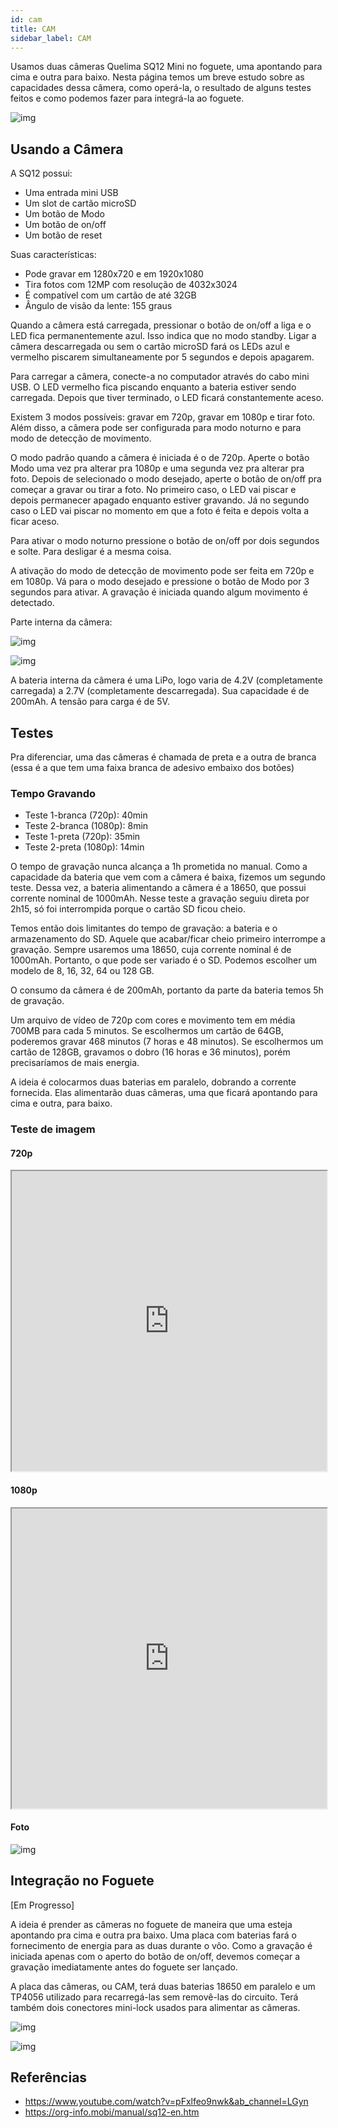 ```yaml
---
id: cam
title: CAM
sidebar_label: CAM
---
```


Usamos duas câmeras Quelima SQ12 Mini no foguete, uma apontando para cima e outra para baixo. Nesta página temos um breve estudo sobre as capacidades dessa câmera, como operá-la, o resultado de alguns testes feitos e como podemos fazer para integrá-la ao foguete.

![img](/img/docs/aurora/hardware/cams.jpg)

## Usando a Câmera
A SQ12 possui:
- Uma entrada mini USB
- Um slot de cartão microSD
- Um botão de Modo
- Um botão de on/off
- Um botão de reset

Suas características:
- Pode gravar em 1280x720 e em 1920x1080
- Tira fotos com 12MP com resolução de 4032x3024
- É compatível com um cartão de até 32GB
- Ângulo de visão da lente: 155 graus

Quando a câmera está carregada, pressionar o botão de on/off a liga e o LED fica permanentemente azul. Isso indica que no modo standby. Ligar a câmera descarregada ou sem o cartão microSD fará os LEDs azul e vermelho piscarem simultaneamente por 5 segundos e depois apagarem. 

Para carregar a câmera, conecte-a no computador através do cabo mini USB. O LED vermelho fica piscando enquanto a bateria estiver sendo carregada. Depois que tiver terminado, o LED ficará constantemente aceso.

Existem 3 modos possíveis: gravar em 720p, gravar em 1080p e tirar foto. Além disso, a câmera pode ser configurada para modo noturno e para modo de detecção de movimento. 

O modo padrão quando a câmera é iniciada é o de 720p. Aperte o botão Modo uma vez pra alterar pra 1080p e uma segunda vez pra alterar pra foto. Depois de selecionado o modo desejado, aperte o botão de on/off pra começar a gravar ou tirar a foto. No primeiro caso, o LED vai piscar e depois permanecer apagado enquanto estiver gravando. Já no segundo caso o LED vai piscar no momento em que a foto é feita e depois volta a ficar aceso.

Para ativar o modo noturno pressione o botão de on/off por dois segundos e solte. Para desligar é a mesma coisa. 

A ativação do modo de detecção de movimento pode ser feita em 720p e em 1080p. Vá para o modo desejado e pressione o botão de Modo por 3 segundos para ativar. A gravação é iniciada quando algum movimento é detectado.

Parte interna da câmera:

![img](/img/docs/aurora/hardware/camopen1.jpg)

![img](/img/docs/aurora/hardware/camopen2.jpg)

A bateria interna da câmera é uma LiPo, logo varia de 4.2V (completamente carregada) a 2.7V (completamente descarregada). Sua capacidade é de 200mAh. A tensão para carga é de 5V.
## Testes
Pra diferenciar, uma das câmeras é chamada de preta e a outra de branca (essa é a que tem uma faixa branca de adesivo embaixo dos botões)

### Tempo Gravando
- Teste 1-branca (720p): 40min
- Teste 2-branca (1080p): 8min
- Teste 1-preta (720p): 35min
- Teste 2-preta (1080p): 14min

O tempo de gravação nunca alcança a 1h prometida no manual. Como a capacidade da bateria que vem com a câmera é baixa, fizemos um segundo teste. Dessa vez, a bateria alimentando a câmera é a 18650, que possui corrente nominal de 1000mAh. Nesse teste a gravação seguiu direta por 2h15, só foi interrompida porque o cartão SD ficou cheio.

Temos então dois limitantes do tempo de gravação: a bateria e o armazenamento do SD. Aquele que acabar/ficar cheio primeiro interrompe a gravação. Sempre usaremos uma 18650, cuja corrente nominal é de 1000mAh. Portanto, o que pode ser variado é o SD. Podemos escolher um modelo de 8, 16, 32, 64 ou 128 GB.

O consumo da câmera é de 200mAh, portanto da parte da bateria temos 5h de gravação.

Um arquivo de vídeo de 720p com cores e movimento tem em média 700MB para cada 5 minutos. Se escolhermos um cartão de 64GB, poderemos gravar 468 minutos (7 horas e 48 minutos). Se escolhermos um cartão de 128GB, gravamos o dobro (16 horas e 36 minutos), porém precisaríamos de mais energia.

A ideia é colocarmos duas baterias em paralelo, dobrando a corrente fornecida. Elas alimentarão duas câmeras, uma que ficará apontando para cima e outra, para baixo.

### Teste de imagem
#### 720p
<iframe src="https://drive.google.com/file/d/143g6DFIdr5MWDK8CQkfaOSXlGVvIr4ay/preview" width="100%" height="480" allowfullscreen="allowfullscreen"></iframe>

#### 1080p
<iframe src="https://drive.google.com/file/d/19KBzzOv6EgZHda-dK3Szl28xCJ_rxRMJ/preview" width="100%" height="480" allowfullscreen="allowfullscreen"></iframe>

#### Foto
![img](/img/docs/aurora/hardware/cam_pic.jpg)

## Integração no Foguete
[Em Progresso]

A ideia é prender as câmeras no foguete de maneira que uma esteja apontando pra cima e outra pra baixo. Uma placa com baterias fará o fornecimento de energia para as duas durante o vôo. Como a gravação é iniciada apenas com o aperto do botão de on/off, devemos começar a gravação imediatamente antes do foguete ser lançado.

A placa das câmeras, ou CAM, terá duas baterias 18650 em paralelo e um TP4056 utilizado para recarregá-las sem removê-las do circuito. Terá também dois conectores mini-lock usados para alimentar as câmeras.

![img](/img/docs/aurora/hardware/cam_schem.jpg)

![img](/img/docs/aurora/hardware/cam_board.png)


## Referências
- https://www.youtube.com/watch?v=pFxlfeo9nwk&ab_channel=LGyn
- https://org-info.mobi/manual/sq12-en.htm